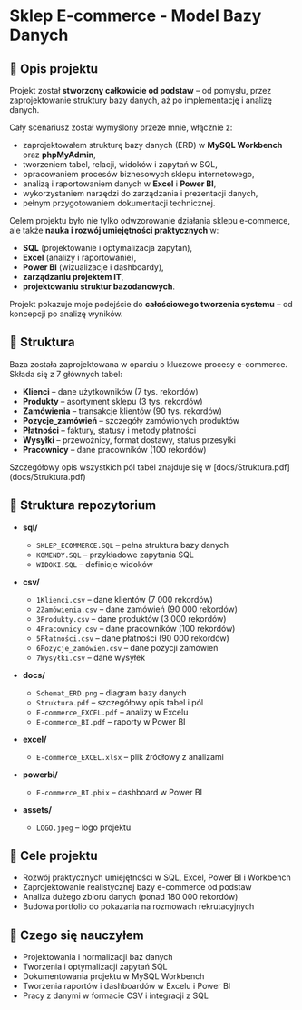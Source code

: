 # Sklep E-commerce - Model Bazy Danych


## 📖 Opis projektu
Projekt został **stworzony całkowicie od podstaw** – od pomysłu, przez zaprojektowanie struktury bazy danych, aż po implementację i analizę danych.  

Cały scenariusz został wymyślony przeze mnie, włącznie z:
- zaprojektowałem strukturę bazy danych (ERD) w **MySQL Workbench** oraz **phpMyAdmin**,  
- tworzeniem tabel, relacji, widoków i zapytań w SQL,  
- opracowaniem procesów biznesowych sklepu internetowego,  
- analizą i raportowaniem danych w **Excel** i **Power BI**,  
- wykorzystaniem narzędzi do zarządzania i prezentacji danych,  
- pełnym przygotowaniem dokumentacji technicznej.  

Celem projektu było nie tylko odwzorowanie działania sklepu e-commerce, ale także **nauka i rozwój umiejętności praktycznych** w:
- **SQL** (projektowanie i optymalizacja zapytań),  
- **Excel** (analizy i raportowanie),  
- **Power BI** (wizualizacje i dashboardy),  
- **zarządzaniu projektem IT**,  
- **projektowaniu struktur bazodanowych**.  

Projekt pokazuje moje podejście do **całościowego tworzenia systemu** – od koncepcji po analizę wyników.


## 🧩 Struktura
Baza została zaprojektowana w oparciu o kluczowe procesy e-commerce.  
Składa się z 7 głównych tabel:  

- **Klienci** – dane użytkowników (7 tys. rekordów)  
- **Produkty** – asortyment sklepu (3 tys. rekordów)  
- **Zamówienia** – transakcje klientów (90 tys. rekordów)  
- **Pozycje_zamówień** – szczegóły zamówionych produktów  
- **Płatności** – faktury, statusy i metody płatności  
- **Wysyłki** – przewoźnicy, format dostawy, status przesyłki  
- **Pracownicy** – dane pracowników (100 rekordów)  

Szczegółowy opis wszystkich pól tabel znajduje się w [docs/Struktura.pdf] (docs/Struktura.pdf)


## 📂 Struktura repozytorium

- **sql/**
  - `SKLEP_ECOMMERCE.SQL` – pełna struktura bazy danych  
  - `KOMENDY.SQL` – przykładowe zapytania SQL  
  - `WIDOKI.SQL` – definicje widoków  

- **csv/**
  - `1Klienci.csv` – dane klientów (7 000 rekordów)  
  - `2Zamówienia.csv` – dane zamówień (90 000 rekordów)  
  - `3Produkty.csv` – dane produktów (3 000 rekordów)  
  - `4Pracownicy.csv` – dane pracowników (100 rekordów)  
  - `5Płatności.csv` – dane płatności (90 000 rekordów)  
  - `6Pozycje_zamówien.csv` – dane pozycji zamówień  
  - `7Wysyłki.csv` – dane wysyłek  

- **docs/**
  - `Schemat_ERD.png` – diagram bazy danych  
  - `Struktura.pdf` – szczegółowy opis tabel i pól  
  - `E-commerce_EXCEL.pdf` – analizy w Excelu  
  - `E-commerce_BI.pdf` – raporty w Power BI  

- **excel/**
  - `E-commerce_EXCEL.xlsx` – plik źródłowy z analizami  

- **powerbi/**
  - `E-commerce_BI.pbix` – dashboard w Power BI  

- **assets/**
  - `LOGO.jpeg` – logo projektu

## 🎯 Cele projektu
- Rozwój praktycznych umiejętności w SQL, Excel, Power BI i Workbench  
- Zaprojektowanie realistycznej bazy e-commerce od podstaw  
- Analiza dużego zbioru danych (ponad 180 000 rekordów)  
- Budowa portfolio do pokazania na rozmowach rekrutacyjnych  

## 🧠 Czego się nauczyłem
- Projektowania i normalizacji baz danych  
- Tworzenia i optymalizacji zapytań SQL  
- Dokumentowania projektu w MySQL Workbench  
- Tworzenia raportów i dashboardów w Excelu i Power BI  
- Pracy z danymi w formacie CSV i integracji z SQL
  
